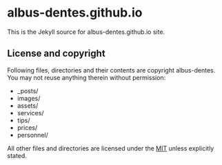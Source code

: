 # albus-dentes.github.io
This is the Jekyll source for albus-dentes.github.io site.

## License and copyright

Following files, directories and their contents are copyright albus-dentes. You may not reuse anything therein without permission:

* _posts/
* images/
* assets/
* services/
* tips/
* prices/
* personnel/

All other files and directories are licensed under the [MIT](http://www.opensource.org/licenses/mit-license.php) unless explicitly stated.
